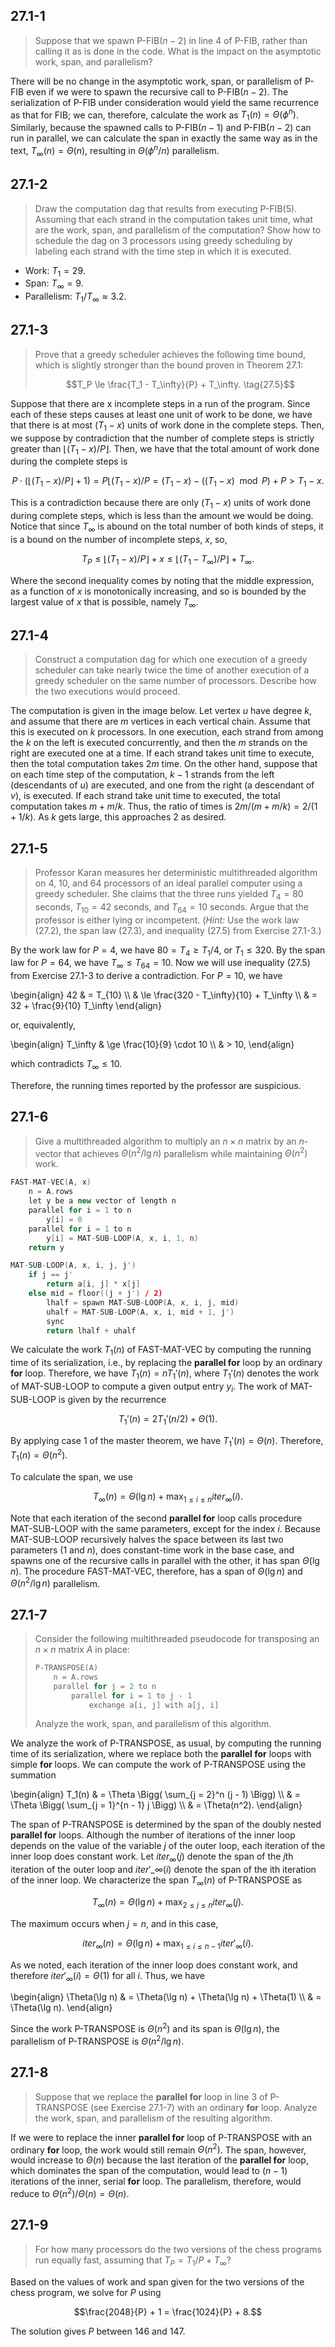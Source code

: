 ## 27.1-1

> Suppose that we spawn $\text{P-FIB}(n - 2)$ in line 4 of $\text{P-FIB}$, rather than calling it as is done in the code. What is the impact on the asymptotic work, span, and parallelism?

There will be no change in the asymptotic work, span, or parallelism of $\text{P-FIB}$ even if we were to spawn the recursive call to $\text{P-FIB}(n - 2)$. The serialization of $\text{P-FIB}$ under consideration would yield the same recurrence as that for $\text{FIB}$; we can, therefore, calculate the work as $T_1(n) = \Theta(\phi^n)$. Similarly, because the spawned calls to $\text{P-FIB}(n - 1)$ and $\text{P-FIB}(n - 2)$ can run in parallel, we can calculate the span in exactly the same way as in the text, $T_\infty(n) = \Theta(n)$, resulting in $\Theta(\phi^n / n)$ parallelism.

## 27.1-2

> Draw the computation dag that results from executing $\text{P-FIB}(5)$. Assuming that each strand in the computation takes unit time, what are the work, span, and parallelism of the computation? Show how to schedule the dag on 3 processors using greedy scheduling by labeling each strand with the time step in which it is executed.

- Work: $T_1 = 29$.
- Span: $T_\infty = 9$.
- Parallelism: $T_1 / T_\infty \approx 3.2$.

## 27.1-3

> Prove that a greedy scheduler achieves the following time bound, which is slightly stronger than the bound proven in Theorem 27.1:
>
> $$T_P \le \frac{T_1 - T_\infty}{P} + T_\infty. \tag{27.5}$$

Suppose that there are x incomplete steps in a run of the program. Since each of these steps causes at least one unit of work to be done, we have that there is at most $(T_1 - x)$ units of work done in the complete steps. Then, we suppose by contradiction that the number of complete steps is strictly greater than $\lfloor (T_1 - x) / P \rfloor$. Then, we have that the total amount of work done during the complete steps is

$$P \cdot (\lfloor (T_1 - x) / P \rfloor + 1) = P \lfloor (T_1 - x) / P = (T_1 - x) - ((T_1 - x) \mod P) + P > T_1 - x.$$

This is a contradiction because there are only $(T_1 - x)$ units of work done during complete steps, which is less than the amount we would be doing. Notice that since $T_\infty$ is abound on the total number of both kinds of steps, it is a bound on the number of incomplete steps, $x$, so,

$$T_P \le \lfloor (T_1 - x) / P \rfloor + x \le \lfloor (T_1 - T_\infty) / P \rfloor + T_\infty.$$

Where the second inequality comes by noting that the middle expression, as a function of $x$ is monotonically increasing, and so is bounded by the largest value of $x$ that is possible, namely $T_\infty$.

## 27.1-4

> Construct a computation dag for which one execution of a greedy scheduler can take nearly twice the time of another execution of a greedy scheduler on the same number of processors. Describe how the two executions would proceed.

The computation is given in the image below. Let vertex $u$ have degree $k$, and assume that there are $m$ vertices in each vertical chain. Assume that this is executed on $k$ processors. In one execution, each strand from among the $k$ on the left is executed concurrently, and then the $m$ strands on the right are executed one at a time. If each strand takes unit time to execute, then the total computation takes $2m$ time. On the other hand, suppose that on each time step of the computation, $k - 1$ strands from the left (descendants of $u$) are executed, and one from the right (a descendant of $v$), is executed. If each strand take unit time to executed, the total computation takes $m + m / k$. Thus, the ratio of times is $2m / (m + m / k) = 2 / (1 + 1 / k)$. As $k$ gets large, this approaches $2$ as desired.

## 27.1-5

> Professor Karan measures her deterministic multithreaded algorithm on $4$, $10$, and $64$ processors of an ideal parallel computer using a greedy scheduler. She claims that the three runs yielded $T_4 = 80$ seconds, $T_{10} = 42$ seconds, and $T_{64} = 10$ seconds. Argue that the professor is either lying or incompetent. ($\textit{Hint:}$ Use the work law $\text{(27.2)}$, the span law $\text{(27.3)}$, and inequality $\text{(27.5)}$ from Exercise 27.1-3.)

By the work law for $P = 4$, we have $80 = T_4 \ge T_1 / 4$, or $T_1 \le 320$. By the span law for $P = 64$, we have $T_\infty \le T_{64} = 10$. Now we will use inequality $\text{(27.5)}$ from Exercise 27.1-3 to derive a contradiction. For $P = 10$, we have

\begin{align}
42 & =   T_{10} \\\\
   & \le \frac{320 - T_\infty}{10} + T_\infty \\\\
   & =   32 + \frac{9}{10} T_\infty
\end{align}

or, equivalently,

\begin{align}
T_\infty & \ge \frac{10}{9} \cdot 10 \\\\
         & >   10,
\end{align}

which contradicts $T_\infty \le 10$.

Therefore, the running times reported by the professor are suspicious.

## 27.1-6

> Give a multithreaded algorithm to multiply an $n \times n$ matrix by an $n$-vector that achieves $\Theta(n^2 / \lg n)$ parallelism while maintaining $\Theta(n^2)$ work.

```cpp
FAST-MAT-VEC(A, x)
    n = A.rows
    let y be a new vector of length n
    parallel for i = 1 to n
        y[i] = 0
    parallel for i = 1 to n
        y[i] = MAT-SUB-LOOP(A, x, i, 1, n)
    return y
```

```cpp
MAT-SUB-LOOP(A, x, i, j, j')
    if j == j'
        return a[i, j] * x[j]
    else mid = floor((j + j') / 2)
        lhalf = spawn MAT-SUB-LOOP(A, x, i, j, mid)
        uhalf = MAT-SUB-LOOP(A, x, i, mid + 1, j')
        sync
        return lhalf + uhalf
```

We calculate the work $T_1(n)$ of $\text{FAST-MAT-VEC}$ by computing the running time of its serialization, i.e., by replacing the **parallel for** loop by an ordinary **for** loop. Therefore, we have $T_1(n) = n T_1'(n)$, where $T_1'(n)$ denotes the work of $\text{MAT-SUB-LOOP}$ to compute a given output entry $y_i$. The work of $\text{MAT-SUB-LOOP}$ is given by the recurrence

$$T_1'(n) = 2T_1'(n / 2) + \Theta(1).$$

By applying case 1 of the master theorem, we have $T_1'(n) = \Theta(n)$. Therefore, $T_1(n) = \Theta(n^2)$.

To calculate the span, we use

$$T_\infty(n) = \Theta(\lg n) + \max_{1 \le i \le n} iter_\infty (i).$$

Note that each iteration of the second **parallel for** loop calls procedure $\text{MAT-SUB-LOOP}$ with the same parameters, except for the index $i$. Because $\text{MAT-SUB-LOOP}$ recursively halves the space between its last two parameters ($1$ and $n$), does constant-time work in the base case, and spawns one of the recursive calls in parallel with the other, it has span $\Theta(\lg n)$. The procedure $\text{FAST-MAT-VEC}$, therefore, has a span of $\Theta(\lg n)$ and $\Theta(n^2 / \lg n)$ parallelism.

## 27.1-7

> Consider the following multithreaded pseudocode for transposing an $n \times n$ matrix $A$ in place:
> 
> ```cpp
> P-TRANSPOSE(A)
>     n = A.rows
>     parallel for j = 2 to n
>         parallel for i = 1 to j - 1
>             exchange a[i, j] with a[j, i]
> ```
>
> Analyze the work, span, and parallelism of this algorithm.

We analyze the work of $\text{P-TRANSPOSE}$, as usual, by computing the running time of its serialization, where we replace both the **parallel for** loops with simple **for** loops. We can compute the work of $\text{P-TRANSPOSE}$ using the summation

\begin{align}
T_1(n) & = \Theta \Bigg( \sum_{j = 2}^n (j - 1) \Bigg) \\\\
       & = \Theta \Bigg( \sum_{j = 1}^{n - 1} j \Bigg) \\\\
       & = \Theta(n^2).
\end{align}

The span of $\text{P-TRANSPOSE}$ is determined by the span of the doubly nested **parallel for** loops. Although the number of iterations of the inner loop depends on the value of the variable $j$ of the outer loop, each iteration of the inner loop does constant work. Let $iter_\infty(j)$ denote the span of the $j$th iteration of the outer loop and $iter'\_\infty(i)$ denote the span of the ith iteration of the inner loop. We characterize the span $T_\infty(n)$ of $\text{P-TRANSPOSE}$ as

$$T_\infty(n) = \Theta(\lg n) + \max_{2 \le j \le n} iter_\infty(j).$$

The maximum occurs when $j = n$, and in this case,

$$iter_\infty(n) = \Theta(\lg n) + \max_{1 \le i \le n - 1} iter'_\infty(i).$$

As we noted, each iteration of the inner loop does constant work, and therefore $iter'_\infty(i) = \Theta(1)$ for all $i$. Thus, we have

\begin{align}
\Theta(\lg n)
    & = \Theta(\lg n) + \Theta(\lg n) + \Theta(1) \\\\
    & = \Theta(\lg n).
\end{align}

Since the work $\text{P-TRANSPOSE}$ is $\Theta(n^2)$ and its span is $\Theta(\lg n)$, the parallelism of $\text{P-TRANSPOSE}$ is $\Theta(n^2 / \lg n)$.

## 27.1-8

> Suppose that we replace the **parallel for** loop in line 3 of $\text{P-TRANSPOSE}$ (see Exercise 27.1-7) with an ordinary **for** loop. Analyze the work, span, and parallelism of the resulting algorithm.

If we were to replace the inner **parallel for** loop of $\text{P-TRANSPOSE}$ with an ordinary **for** loop, the work would still remain $\Theta(n^2)$. The span, however, would increase to $\Theta(n)$ because the last iteration of the **parallel for** loop, which dominates the span of the computation, would lead to $(n - 1)$ iterations of the inner, serial **for** loop. The parallelism, therefore, would reduce to $\Theta(n^2) / \Theta(n) = \Theta(n)$.

## 27.1-9

> For how many processors do the two versions of the chess programs run equally fast, assuming that $T_P = T_1 / P + T_\infty$?

Based on the values of work and span given for the two versions of the chess program, we solve for $P$ using

$$\frac{2048}{P} + 1 = \frac{1024}{P} + 8.$$

The solution gives $P$ between $146$ and $147$.
